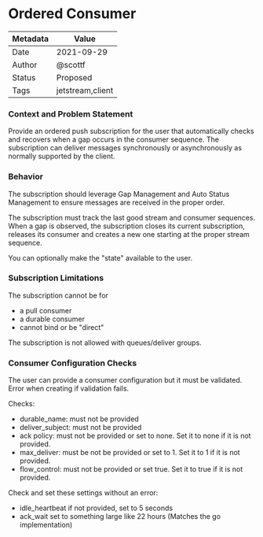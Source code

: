 # Ordered Consumer

|Metadata|Value|
|--------|-----|
|Date    |2021-09-29|
|Author  |@scottf|
|Status  |Proposed|
|Tags    |jetstream,client|

### Context and Problem Statement

Provide an ordered push subscription for the user that automatically checks and recovers when a gap occurs in the consumer sequence.
The subscription can deliver messages synchronously or asynchronously as normally supported by the client.

### Behavior

The subscription should leverage Gap Management and Auto Status Management to ensure messages are received in the proper order.

The subscription must track the last good stream and consumer sequences.
When a gap is observed, the subscription closes its current subscription,
releases its consumer and creates a new one starting at the proper stream sequence.

You can optionally make the "state" available to the user.

### Subscription Limitations

The subscription cannot be for 
- a pull consumer
- a durable consumer
- cannot bind or be "direct"

The subscription is not allowed with queues/deliver groups.

### Consumer Configuration Checks

The user can provide a consumer configuration but it must be validated. Error when creating if validation fails.

Checks:

- durable_name: must not be provided
- deliver_subject: must not be provided
- ack policy: must not be provided or set to none. Set it to none if it is not provided.
- max_deliver: must be not be provided or set to 1. Set it to 1 if it is not provided.
- flow_control: must not be provided or set true. Set it to true if it is not provided.
 
Check and set these settings without an error:  

- idle_heartbeat if not provided, set to 5 seconds
- ack_wait set to something large like 22 hours (Matches the go implementation)
